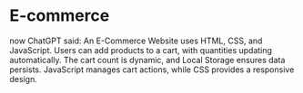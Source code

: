 # E-commerce
now  ChatGPT said:  An E-Commerce Website uses HTML, CSS, and JavaScript. Users can add products to a cart, with quantities updating automatically. The cart count is dynamic, and Local Storage ensures data persists. JavaScript manages cart actions, while CSS provides a responsive design.
